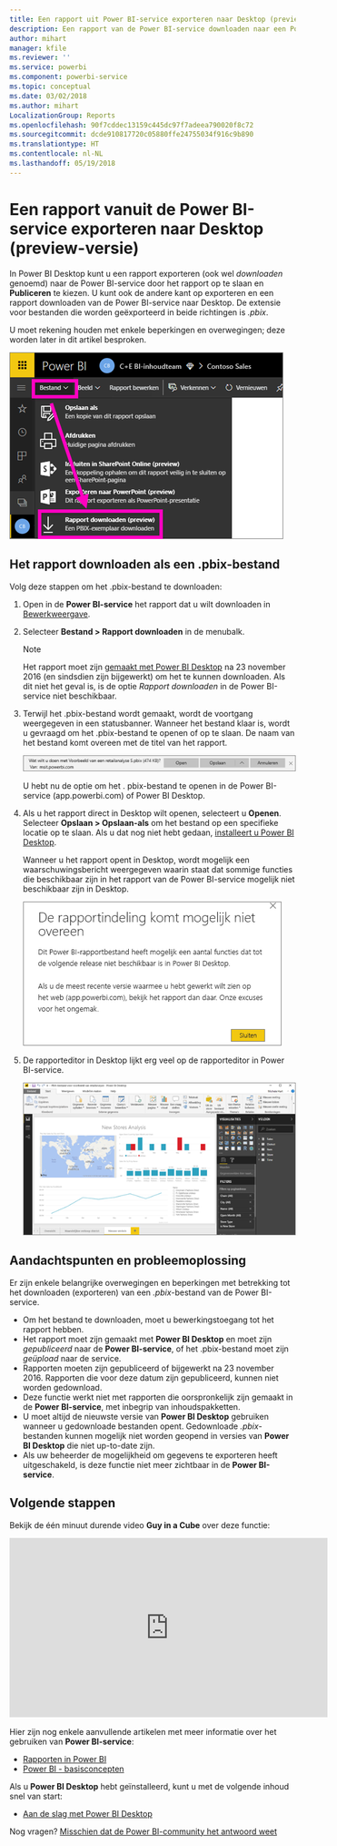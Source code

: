 ```yaml
---
title: Een rapport uit Power BI-service exporteren naar Desktop (preview-versie)
description: Een rapport van de Power BI-service downloaden naar een Power BI Desktop-bestand
author: mihart
manager: kfile
ms.reviewer: ''
ms.service: powerbi
ms.component: powerbi-service
ms.topic: conceptual
ms.date: 03/02/2018
ms.author: mihart
LocalizationGroup: Reports
ms.openlocfilehash: 90f7cddec13159c445dc97f7adeea790020f8c72
ms.sourcegitcommit: dcde910817720c05880ffe24755034f916c9b890
ms.translationtype: HT
ms.contentlocale: nl-NL
ms.lasthandoff: 05/19/2018
---
```

# <a name="export-a-report-from-power-bi-service-to-desktop-preview"></a>Een rapport vanuit de Power BI-service exporteren naar Desktop (preview-versie)
In Power BI Desktop kunt u een rapport exporteren (ook wel *downloaden* genoemd) naar de Power BI-service door het rapport op te slaan en **Publiceren** te kiezen. U kunt ook de andere kant op exporteren en een rapport downloaden van de Power BI-service naar Desktop. De extensie voor bestanden die worden geëxporteerd in beide richtingen is *.pbix*.

U moet rekening houden met enkele beperkingen en overwegingen; deze worden later in dit artikel besproken.

![Vervolgkeuzelijst Bestand](media/service-export-to-pbix/power-bi-file-export.png)

## <a name="download-the-report-as-a-pbix"></a>Het rapport downloaden als een .pbix-bestand
Volg deze stappen om het .pbix-bestand te downloaden:

1. Open in de **Power BI-service** het rapport dat u wilt downloaden in [Bewerkweergave](service-reading-view-and-editing-view.md).
2. Selecteer **Bestand > Rapport downloaden** in de menubalk.
   
   > [!NOTE]
   > Het rapport moet zijn [gemaakt met Power BI Desktop](guided-learning/publishingandsharing.yml?tutorial-step=2) na 23 november 2016 (en sindsdien zijn bijgewerkt) om het te kunnen downloaden. Als dit niet het geval is, is de optie *Rapport downloaden* in de Power BI-service niet beschikbaar.
   > 
   > 
3. Terwijl het .pbix-bestand wordt gemaakt, wordt de voortgang weergegeven in een statusbanner. Wanneer het bestand klaar is, wordt u gevraagd om het .pbix-bestand te openen of op te slaan. De naam van het bestand komt overeen met de titel van het rapport.
   
    ![Openen, opslaan of annuleren](media/service-export-to-pbix/power-bi-save-pbix.png)
   
    U hebt nu de optie om het . pbix-bestand te openen in de Power BI-service (app.powerbi.com) of Power BI Desktop.     
4. Als u het rapport direct in Desktop wilt openen, selecteert u **Openen**. Selecteer **Opslaan > Opslaan-als** om het bestand op een specifieke locatie op te slaan. Als u dat nog niet hebt gedaan, [installeert u Power BI Desktop](desktop-get-the-desktop.md).
   
    Wanneer u het rapport opent in Desktop, wordt mogelijk een waarschuwingsbericht weergegeven waarin staat dat sommige functies die beschikbaar zijn in het rapport van de Power BI-service mogelijk niet beschikbaar zijn in Desktop.
   
    ![Waarschuwingsvenster](media/service-export-to-pbix/power-bi-export-to-pbix_2.png)

5. De rapporteditor in Desktop lijkt erg veel op de rapporteditor in Power BI-service.  
   
    ![Rapporteditor in Desktop](media/service-export-to-pbix/power-bi-desktop.png)

## <a name="considerations-and-troubleshooting"></a>Aandachtspunten en probleemoplossing
Er zijn enkele belangrijke overwegingen en beperkingen met betrekking tot het downloaden (exporteren) van een *.pbix*-bestand van de Power BI-service.

* Om het bestand te downloaden, moet u bewerkingstoegang tot het rapport hebben.
* Het rapport moet zijn gemaakt met **Power BI Desktop** en moet zijn *gepubliceerd* naar de **Power BI-service**, of het .pbix-bestand moet zijn *geüpload* naar de service.
* Rapporten moeten zijn gepubliceerd of bijgewerkt na 23 november 2016. Rapporten die voor deze datum zijn gepubliceerd, kunnen niet worden gedownload.
* Deze functie werkt niet met rapporten die oorspronkelijk zijn gemaakt in de **Power BI-service**, met inbegrip van inhoudspakketten.
* U moet altijd de nieuwste versie van **Power BI Desktop** gebruiken wanneer u gedownloade bestanden opent. Gedownloade *.pbix*-bestanden kunnen mogelijk niet worden geopend in versies van **Power BI Desktop** die niet up-to-date zijn.
* Als uw beheerder de mogelijkheid om gegevens te exporteren heeft uitgeschakeld, is deze functie niet meer zichtbaar in de **Power BI-service**.

## <a name="next-steps"></a>Volgende stappen
Bekijk de één minuut durende video **Guy in a Cube** over deze functie:

<iframe width="560" height="315" src="https://www.youtube.com/embed/ymWqU5jiUl0" frameborder="0" allowfullscreen></iframe>

Hier zijn nog enkele aanvullende artikelen met meer informatie over het gebruiken van **Power BI-service**:

* [Rapporten in Power BI](service-reports.md)
* [Power BI - basisconcepten](service-basic-concepts.md)

Als u **Power BI Desktop** hebt geïnstalleerd, kunt u met de volgende inhoud snel van start:

* [Aan de slag met Power BI Desktop](desktop-getting-started.md)

Nog vragen? [Misschien dat de Power BI-community het antwoord weet](http://community.powerbi.com/)   

